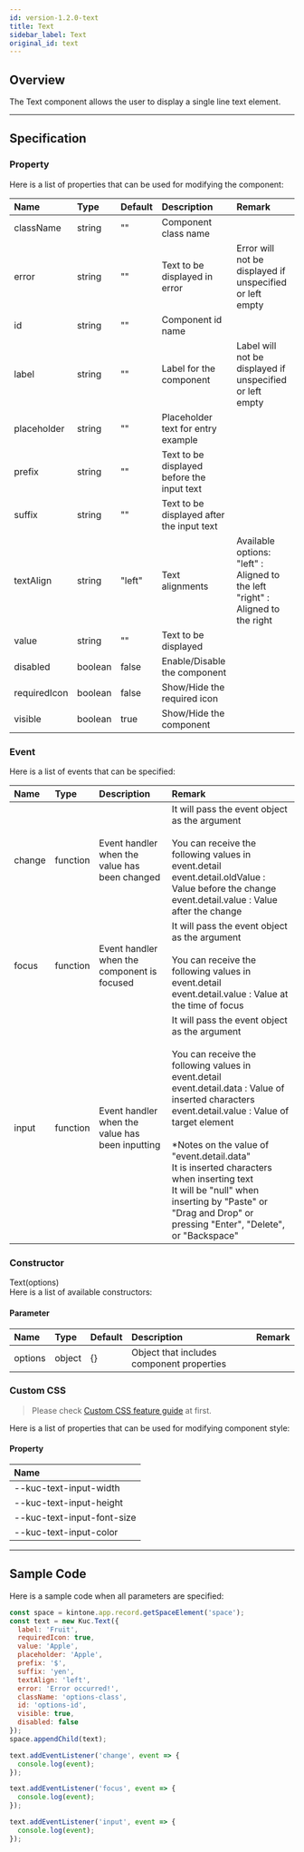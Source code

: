 ```yaml
---
id: version-1.2.0-text
title: Text
sidebar_label: Text
original_id: text
---
```


## Overview

The Text component allows the user to display a single line text element.

<div class="sample-container" id="text">
  <div id="sample-container__components"></div>
</div>
<script src="/js/samples/desktop/text.js"></script>

---

## Specification

### Property

Here is a list of properties that can be used for modifying the component:

| Name | Type | Default | Description | Remark |
| :--- | :--- | :--- | :--- | :--- |
| className | string | ""  | Component class name | |
| error | string | ""  | Text to be displayed in error | Error will not be displayed if unspecified or left empty |
| id | string | ""  | Component id name | |
| label | string | ""  | Label for the component | Label will not be displayed if unspecified or left empty |
| placeholder | string | ""  | Placeholder text for entry example | |
| prefix | string | ""  | Text to be displayed before the input text | |
| suffix | string | ""  | Text to be displayed after the input text | |
| textAlign | string | "left"  | Text alignments | Available options:<br>"left" : Aligned to the left<br>"right" : Aligned to the right |
| value | string | ""  | Text to be displayed | |
| disabled | boolean | false | Enable/Disable the component | |
| requiredIcon | boolean | false | Show/Hide the required icon | |
| visible | boolean | true | Show/Hide the component | |

### Event

Here is a list of events that can be specified:

| Name | Type | Description | Remark |
| :--- | :--- | :--- | :--- |
| change | function | Event handler when the value has been changed | It will pass the event object as the argument<br><br>You can receive the following values in event.detail<br>event.detail.oldValue : Value before the change<br>event.detail.value : Value after the change |
| focus | function | Event handler when the component is focused | It will pass the event object as the argument<br><br>You can receive the following values in event.detail<br>event.detail.value : Value at the time of focus |
| input | function | Event handler when the value has been inputting | It will pass the event object as the argument<br><br>You can receive the following values in event.detail<br>event.detail.data : Value of inserted characters<br>event.detail.value : Value of target element<br><br>*Notes on the value of "event.detail.data"<br>It is inserted characters when inserting text<br>It will be "null" when inserting by "Paste" or "Drag and Drop" or pressing "Enter", "Delete", or "Backspace" |

### Constructor

Text(options)<br>
Here is a list of available constructors:

#### Parameter
| Name | Type | Default | Description | Remark |
| :--- | :--- | :--- | :--- | :--- |
| options  | object | {} | Object that includes component properties |  |

### Custom CSS
> Please check [Custom CSS feature guide](../../getting-started/custom-css.md) at first.

Here is a list of properties that can be used for modifying component style:
#### Property
| Name |
| :--- |
| --kuc-text-input-width |
| --kuc-text-input-height |
| --kuc-text-input-font-size |
| --kuc-text-input-color |

---
## Sample Code

Here is a sample code when all parameters are specified:

```javascript
const space = kintone.app.record.getSpaceElement('space');
const text = new Kuc.Text({
  label: 'Fruit',
  requiredIcon: true,
  value: 'Apple',
  placeholder: 'Apple',
  prefix: '$',
  suffix: 'yen',
  textAlign: 'left',
  error: 'Error occurred!',
  className: 'options-class',
  id: 'options-id',
  visible: true,
  disabled: false
});
space.appendChild(text);

text.addEventListener('change', event => {
  console.log(event);
});

text.addEventListener('focus', event => {
  console.log(event);
});

text.addEventListener('input', event => {
  console.log(event);
});
```
